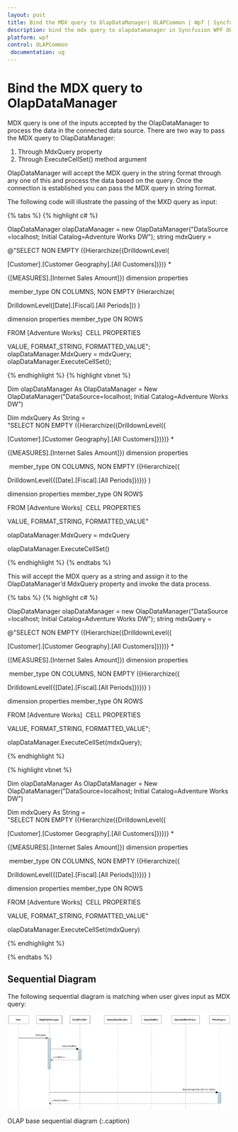 ```yaml
---
layout: post
title: Bind the MDX query to OlapDataManager| OLAPCommon | Wpf | Syncfusion
description: bind the mdx query to olapdatamanager in Syncfusion WPF OLAPCommon control, its elements and more details.
platform: wpf
control: OLAPCommon
 documentation: ug
---
```


# Bind the MDX query to OlapDataManager

MDX query is one of the inputs accepted by the OlapDataManager to process the data in the connected data source. There are two way to pass the MDX query to OlapDataManager:

1. Through MdxQuery property
2. Through ExecuteCellSet() method argument 



OlapDataManager will accept the MDX query in the string format through any one of this and process the data based on the query. Once the connection is established you can pass the MDX query in string format.

The following code will illustrate the passing of the MXD query as input:

{% tabs %}
{% highlight c# %}

OlapDataManager olapDataManager = new OlapDataManager("DataSource=localhost; Initial Catalog=Adventure Works DW");
string mdxQuery = 

@"SELECT NON EMPTY ({Hierarchize({DrilldownLevel(

[Customer].[Customer Geography].[All Customers])})} * 

{[MEASURES].[Internet Sales Amount]}) dimension properties

 member_type ON COLUMNS, NON EMPTY (Hierarchize(

DrilldownLevel([Date].[Fiscal].[All Periods])) ) 

dimension properties member_type ON ROWS 

FROM [Adventure Works]  CELL PROPERTIES 

VALUE, FORMAT_STRING, FORMATTED_VALUE";
olapDataManager.MdxQuery = mdxQuery;
olapDataManager.ExecuteCellSet();


{% endhighlight  %}
{% highlight vbnet %}



Dim olapDataManager As OlapDataManager = New OlapDataManager("DataSource=localhost; Initial Catalog=Adventure Works DW")

Dim mdxQuery As String = "SELECT NON EMPTY ({Hierarchize({DrilldownLevel({

[Customer].[Customer Geography].[All Customers]})})} * 

{[MEASURES].[Internet Sales Amount]}) dimension properties

 member_type ON COLUMNS, NON EMPTY ({Hierarchize({

DrilldownLevel({[Date].[Fiscal].[All Periods]})})} ) 

dimension properties member_type ON ROWS 

FROM [Adventure Works]  CELL PROPERTIES 

VALUE, FORMAT_STRING, FORMATTED_VALUE"

olapDataManager.MdxQuery = mdxQuery

olapDataManager.ExecuteCellSet()

{% endhighlight  %}
{% endtabs %}

This will accept the MDX query as a string and assign it to the OlapDataManager’d MdxQuery property and invoke the data process.

{% tabs %}
{% highlight c# %}

OlapDataManager olapDataManager = new OlapDataManager("DataSource=localhost; Initial Catalog=Adventure Works DW");
string mdxQuery = 

@"SELECT NON EMPTY ({Hierarchize({DrilldownLevel({

[Customer].[Customer Geography].[All Customers]})})} * 

{[MEASURES].[Internet Sales Amount]}) dimension properties

 member_type ON COLUMNS, NON EMPTY ({Hierarchize({

DrilldownLevel({[Date].[Fiscal].[All Periods]})})} ) 

dimension properties member_type ON ROWS 

FROM [Adventure Works]  CELL PROPERTIES 

VALUE, FORMAT_STRING, FORMATTED_VALUE";

olapDataManager.ExecuteCellSet(mdxQuery);

{% endhighlight  %}



{% highlight vbnet %}



Dim olapDataManager As OlapDataManager = New OlapDataManager("DataSource=localhost; Initial Catalog=Adventure Works DW")

Dim mdxQuery As String = "SELECT NON EMPTY ({Hierarchize({DrilldownLevel({

[Customer].[Customer Geography].[All Customers]})})} * 

{[MEASURES].[Internet Sales Amount]}) dimension properties

 member_type ON COLUMNS, NON EMPTY ({Hierarchize({

DrilldownLevel({[Date].[Fiscal].[All Periods]})})} ) 

dimension properties member_type ON ROWS 

FROM [Adventure Works]  CELL PROPERTIES 

VALUE, FORMAT_STRING, FORMATTED_VALUE"

olapDataManager.ExecuteCellSet(mdxQuery)

{% endhighlight  %}

{% endtabs %}


## Sequential Diagram 

The following sequential diagram is matching when user gives input as MDX query:



![Bind-the-MDX-query-to-OlapDataManager_img1](Bind-the-MDX-query-to-OlapDataManager_images/Bind-the-MDX-query-to-OlapDataManager_img1.png)





OLAP base sequential diagram
{:.caption}





